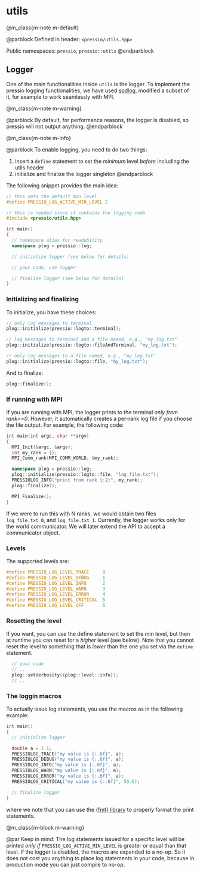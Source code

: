 
# utils

@m_class{m-note m-default}

@parblock
Defined in header: `<pressio/utils.hpp>`

Public namespaces: `pressio`, `pressio::utils`
@endparblock


## Logger

One of the main functionalities inside `utils` is the logger.
To implement the pressio logging functionalities, we have used [spdlog](https://github.com/gabime/spdlog),
modified a subset of it, for example to work seamlessly with MPI.

@m_class{m-note m-warning}

@parblock
By default, for performance reasons, the logger is disabled, so pressio will not output anything.
@endparblock

<!-- If you just `#include<pressio/utils.hpp>` and expect logging, you will be disappointed!<br/> -->
<!-- @m_span{m-text m-warning}By default, for performance reasons, the logger is disabled.@m_endspan -->

@m_class{m-note m-info}

@parblock
To enable logging, you need to do two things:
1. insert a `define` statement to set the *minimum* level *before* including the utils header
2. initialize and finalize the logger singleton
@endparblock

The following snippet provides the main idea:

```cpp
// this sets the default min level
#define PRESSIO_LOG_ACTIVE_MIN_LEVEL 2

// this is needed since it contains the logging code
#include <pressio/utils.hpp>

int main()
{
  // namespace alias for readability
  namespace plog = pressio::log;

  // initialize logger (see below for details)

  // your code, use logger

  // finalize logger (see below for details)
}
```

### Initializing and finalizing

To initialize, you have these choices:

```cpp
// only log messages to terminal
plog::initialize(pressio::logto::terminal);

// log messages to terminal and a file named, e.g., "my_log.txt"
plog::initialize(pressio::logto::fileAndTerminal, "my_log.txt");

// only log messages to a file named, e.g., "my_log.txt"
plog::initialize(pressio::logto::file, "my_log.txt");
```

And to finalize:

```cpp
plog::finalize();
```

### If running with MPI

If you are running with MPI, the logger prints to the terminal *only from rank==0*.
However, it automatically creates a per-rank log file if you choose the file output.
For example, the following code:

```cpp
int main(int argc, char **argv)
{
  MPI_Init(&argc, &argv);
  int my_rank = {};
  MPI_Comm_rank(MPI_COMM_WORLD, &my_rank);

  namespace plog = pressio::log;
  plog::initialize(pressio::logto::file, "log_file.txt");
  PRESSIOLOG_INFO("print from rank {:2}", my_rank);
  plog::finalize();

  MPI_Finalize();
}
```

If we were to run this with N ranks, we would obtain two
files `log_file.txt_0`, and `log_file.txt_1`.
Currently, the logger works only for the world communicator.
We will later extend the API to accept a communicator object.




### Levels

The supported levels are:

```cpp
#define PRESSIO_LOG_LEVEL_TRACE		0
#define PRESSIO_LOG_LEVEL_DEBUG		1
#define PRESSIO_LOG_LEVEL_INFO		2
#define PRESSIO_LOG_LEVEL_WARN		3
#define PRESSIO_LOG_LEVEL_ERROR		4
#define PRESSIO_LOG_LEVEL_CRITICAL	5
#define PRESSIO_LOG_LEVEL_OFF		6
```

### Resetting the level

If you want, you can use the define statement to set the min level,
but then at runtime you can reset for a *higher* level (see below).
Note that you cannot reset the level to something that is *lower* than the
one you set via the `define` statement.

```cpp
  // your code
  // ...
  plog::setVerbosity({plog::level::info});
  // ...
```


### The loggin macros

To actually issue log statements, you use the macros as in the following example:

```cpp
int main()
{
  // initialize logger

  double a = 1.1;
  PRESSIOLOG_TRACE("my value is {:.6f}", a);
  PRESSIOLOG_DEBUG("my value is {:.6f}", a);
  PRESSIOLOG_INFO("my value is {:.6f}", a);
  PRESSIOLOG_WARN("my value is {:.6f}", a);
  PRESSIOLOG_ERROR("my value is {:.6f}", a);
  PRESSIOLOG_CRITICAL("my value is {:.6f}", 55.6);

  // finalize logger
}
```

where we note that you can use the [{fmt} library](https://github.com/fmtlib/fmt)
to properly format the print statements.

@m_class{m-block m-warning}

@par Keep in mind:
The log statements issued for a specific level will be printed
*only if* `PRESSIO_LOG_ACTIVE_MIN_LEVEL` is greater or equal than that level.
If the logger is disabled, the macros are expanded to a no-op.
So it does not cost you anything to place log statements in your code,
because in production mode you can just compile to no-op.
